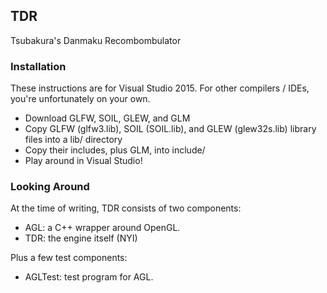 ## TDR

Tsubakura's Danmaku Recombombulator

### Installation

These instructions are for Visual Studio 2015. For other compilers / IDEs, you're unfortunately on your own.

* Download GLFW, SOIL, GLEW, and GLM
* Copy GLFW (glfw3.lib), SOIL (SOIL.lib), and GLEW (glew32s.lib) library files into a lib/ directory
* Copy their includes, plus GLM, into include/
* Play around in Visual Studio!

### Looking Around

At the time of writing, TDR consists of two components:

* AGL: a C++ wrapper around OpenGL.
* TDR: the engine itself (NYI)

Plus a few test components:

* AGLTest: test program for AGL.
